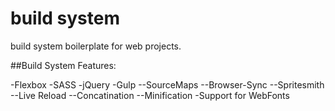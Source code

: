 # build system
build system boilerplate for web projects.

##Build System Features:

-Flexbox
-SASS
-jQuery
-Gulp
--SourceMaps
--Browser-Sync
--Spritesmith
--Live Reload
--Concatination
--Minification
-Support for WebFonts
